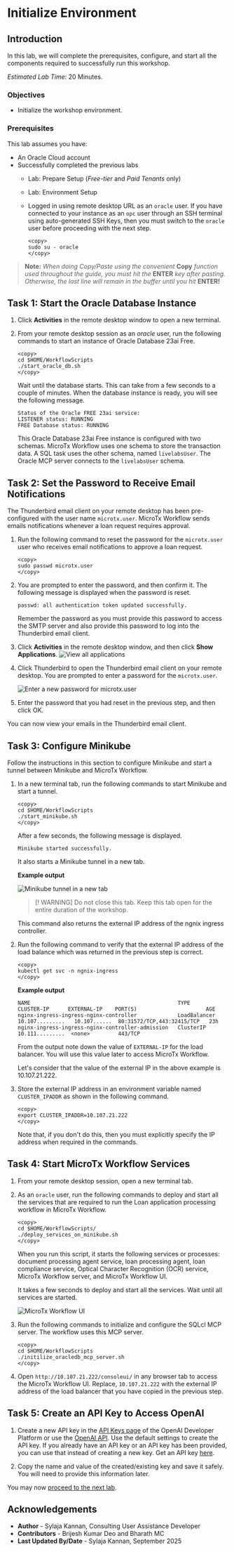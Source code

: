 # Initialize Environment

## Introduction

In this lab, we will complete the prerequisites, configure, and start all the components required to successfully run this workshop.

*Estimated Lab Time:* 20 Minutes.

### Objectives
- Initialize the workshop environment.

### Prerequisites
This lab assumes you have:
- An Oracle Cloud account
- Successfully completed the previous labs
    - Lab: Prepare Setup (*Free-tier* and *Paid Tenants* only)
    - Lab: Environment Setup
    - Logged in using remote desktop URL as an `oracle` user. If you have connected to your instance as an `opc` user through an SSH terminal using auto-generated SSH Keys, then you must switch to the `oracle` user before proceeding with the next step.

      ```text
      <copy>
      sudo su - oracle
      </copy>
      ```

>**Note:** *When doing Copy/Paste using the convenient* **Copy** *function used throughout the guide, you must hit the* **ENTER** *key after pasting. Otherwise, the last line will remain in the buffer until you hit* **ENTER!**

## Task 1: Start the Oracle Database Instance

1. Click **Activities** in the remote desktop window to open a new terminal.

2. From your remote desktop session as an *oracle* user, run the following commands to start an instance of Oracle Database 23ai Free.

    ```
    <copy>
    cd $HOME/WorkflowScripts
    ./start_oracle_db.sh
    </copy>
    ```

   Wait until the database starts. This can take from a few seconds to a couple of minutes. When the database instance is ready, you will see the following message.

    ```text
    Status of the Oracle FREE 23ai service:
    LISTENER status: RUNNING
    FREE Database status: RUNNING
    ```

   This Oracle Database 23ai Free instance is configured with two schemas. MicroTx Workflow uses one schema to store the transaction data. A SQL task uses the other schema, named `livelabsUser`. The Oracle MCP server connects to the `livelabsUser` schema.

## Task 2: Set the Password to Receive Email Notifications

The Thunderbird email client on your remote desktop has been pre-configured with the user name `microtx.user`. MicroTx Workflow sends  emails notifications whenever a loan request requires approval.

1. Run the following command to reset the password for the `microtx.user` user who receives email notifications to approve a loan request.

    ```
    <copy>
    sudo passwd microtx.user
    </copy>
   ```

2. You are prompted to enter the password, and then confirm it. The following message is displayed when the password is reset.

    ```text
    passwd: all authentication token updated successfully.
    ```

    Remember the password as you must provide this password to access the SMTP server and also provide this password to log into the Thunderbird email client.

3. Click **Activities** in the remote desktop window, and then click **Show Applications**.
   ![View all applications](./images/thunderbird.png)

4. Click Thunderbird to open the Thunderbird email client on your remote desktop. You are prompted to enter a password for the `microtx.user`.

   ![Enter a new password for microtx.user](./images/email-password.png)

5. Enter the password that you had reset in the previous step, and then click OK.

You can now view your emails in the Thunderbird email client.

## Task 3: Configure Minikube

Follow the instructions in this section to configure Minikube and start a tunnel between Minikube and MicroTx Workflow.

1. In a new terminal tab, run the following commands to start Minikube and start a tunnel.

    ```text
    <copy>
    cd $HOME/WorkflowScripts
    ./start_minikube.sh
    </copy>
    ```

   After a few seconds, the following message is displayed.

    ```text
    Minikube started successfully.
    ```

    It also starts a Minikube tunnel in a new tab.

    **Example output**

    ![Minikube tunnel in a new tab](./images/minikube-tunnel.png)

    > [! WARNING]
    > Do not close this tab. Keep this tab open for the entire duration of the workshop.

    This command also returns the external IP address of the ngnix ingress controller.

2. Run the following command to verify that the external IP address of the load balance which was returned in the previous step is correct.

    ```text
    <copy>
    kubectl get svc -n ngnix-ingress
    </copy>
    ```

    **Example output**

    ```text
    NAME                                               TYPE           CLUSTER-IP      EXTERNAL-IP    PORT(S)                      AGE
    nginx-ingress-ingress-nginx-controller             LoadBalancer   10.107.........   10.107......  80:31572/TCP,443:32415/TCP   23h
    nginx-ingress-ingress-nginx-controller-admission   ClusterIP      10.111.........  <none>         443/TCP
    ```

    From the output note down the value of `EXTERNAL-IP` for the load balancer. You will use this value later to access MicroTx Workflow.

    Let's consider that the value of the external IP in the above example is 10.107.21.222.

3. Store the external IP address in an environment variable named `CLUSTER_IPADDR` as shown in the following command.

    ```text
    <copy>
    export CLUSTER_IPADDR=10.107.21.222
    </copy>
    ```

    Note that, if you don't do this, then you must explicitly specify the IP address when required in the commands.

## Task 4: Start MicroTx Workflow Services

1. From your remote desktop session, open a new terminal tab.

2. As an `oracle` user, run the following commands to deploy and start all the services that are required to run the Loan application processing workflow in MicroTx Workflow.

    ```
    <copy>
    cd $HOME/WorkflowScripts/
    ./deploy_services_on_minikube.sh
    </copy>
    ```

    When you run this script, it starts the following services or processes: document processing agent service, loan processing agent, loan compliance service, Optical Character Recognition (OCR) service, MicroTx Workflow server, and MicroTx Workflow UI.

    It takes a few seconds to deploy and start all the services. Wait until all services are started.

	![MicroTx Workflow UI](images/deployed-workflow-services.png)

3. Run the following commands to initialize and configure the SQLcl MCP server. The workflow uses this MCP server.

    ```
    <copy>
    cd $HOME/WorkflowScripts
    ./initilize_oracledb_mcp_server.sh
    </copy>
    ```

4. Open `http://10.107.21.222/consoleui/` in any browser tab to access the MicroTx Workflow UI. Replace, `10.107.21.222` with the external IP address of the load balancer that you have copied in the previous step.

## Task 5: Create an API Key to Access OpenAI

1. Create a new API key in the [API Keys page](https://platform.openai.com/api-keys) of the OpenAI Developer Platform or use the [OpenAI API](https://platform.openai.com/docs/api-reference/admin-api-keys/create). Use the default settings to create the API key. If you already have an API key or an API key has been provided, you can use that instead of creating a new key. Get an API key [here](https://github.com/oracle-samples/microtx-samples/blob/main/others/sharing.md).

2. Copy the name and value of the created/existing key and save it safely. You will need to provide this information later.

You may now [proceed to the next lab](#next).

## Acknowledgements
* **Author** - Sylaja Kannan, Consulting User Assistance Developer
* **Contributors** - Brijesh Kumar Deo and Bharath MC
* **Last Updated By/Date** - Sylaja Kannan, September 2025
